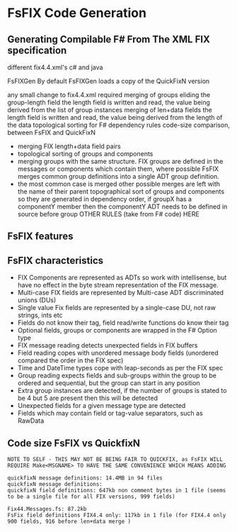 # FsFIX Code Generation

## Generating Compilable F# From The XML FIX specification


different fix4.4.xml's
    c# and java

FsFIXGen 
By default FsFIXGen loads a copy of the QuickFixN version


any small change to fix4.4.xml required
merging of groups
eliding the group-length field
    the length field is written and read, the value being derived from the list of group instances
merging of len+data fields
    the length field is written and read, the value being derived from the length of the data
topological sorting
    for F# dependency
rules
code-size comparison, between FsFIX and QuickFixN







- merging FIX length+data field pairs
- topological sorting of groups and components 
- merging groups with the same structure. FIX groups are defined in the messages or components which contain them, where possible FsFIX merges common group definitions into a single ADT group definition.
- the most common case is merged
  other possible merges are left with the name of their parent
  topographical sort of groups and components so they are generated in dependency order, if groupX has a componentY member then the componentY ADT needs to be defined in source before group
OTHER RULES (take from F# code) HERE

## FsFIX features
## FsFIX characteristics
- FIX Components are represented as ADTs so work with intellisense, but have no effect in the byte stream representation of the FIX message. 
- Multi-case FIX fields are represented by Multi-case ADT discriminated unions (DUs)
- Single value Fix fields are represented by a single-case DU, not raw strings, ints etc
- Fields do not know their tag, field read/write functions do know their tag
- Optional fields, groups or components are wrapped in the F# Option type
- FIX message reading detects unexpected fields in FIX buffers
- Field reading copes with unordered message body fields (unordered compared the order in the FIX spec)
- Time and DateTime types cope with leap-seconds as per the FIX spec
- Group reading expects fields and sub-groups within the group to be ordered and sequential, but the group can start in any position
- Extra group instances are detected, if the number of groups is stated to be 4 but 5 are present then this will be detected
- Unexpected fields for a given message type are detected
- Fields which may contain field or tag-value separators, such as RawData


## Code size FsFIX vs QuickfixN
    NOTE TO SELF - THIS MAY NOT BE BEING FAIR TO QUICKFIX, as FsFIX WILL REQUIRE Make<MSGNAME> TO HAVE THE SAME CONVENIENCE WHICH MEANS ADDING 

    quickfixN message definitions: 14.4MB in 94 files
    quickfixN message definitions: 
    quickfixN field definitions: 647kb non comment bytes in 1 file (seems to be a single file for all FIX versions, 999 fields)

    Fix44.Messages.fs: 87.2kb
    FsFix field definitions FIX4.4 only: 117kb in 1 file (for FIX4.4 only 900 fields, 916 before len+data merge )


